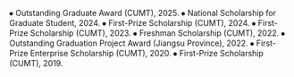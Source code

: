 

⦁	Outstanding Graduate Award (CUMT), 2025.
⦁	National Scholarship for Graduate Student, 2024.
⦁	First-Prize Scholarship (CUMT), 2024.
⦁	First-Prize Scholarship (CUMT), 2023.
⦁	Freshman Scholarship (CUMT), 2022.
⦁	Outstanding Graduation Project Award (Jiangsu Province), 2022.
⦁	First-Prize Enterprise Scholarship (CUMT), 2020.
⦁	First-Prize Scholarship (CUMT), 2019.

